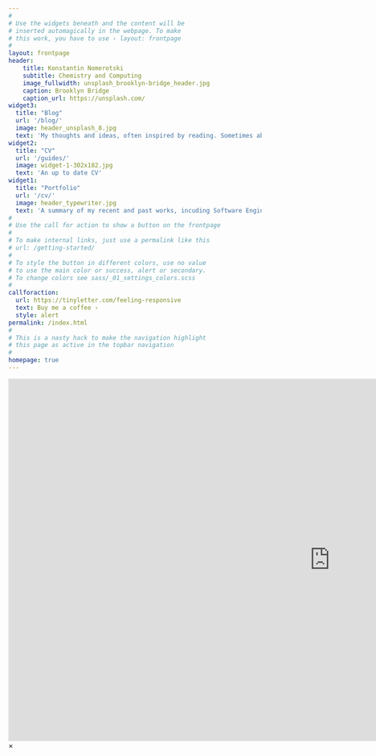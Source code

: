 ```yaml
---
#
# Use the widgets beneath and the content will be
# inserted automagically in the webpage. To make
# this work, you have to use › layout: frontpage
#
layout: frontpage 
header:
    title: Konstantin Nomerotski
    subtitle: Chemistry and Computing
    image_fullwidth: unsplash_brooklyn-bridge_header.jpg
    caption: Brooklyn Bridge
    caption_url: https://unsplash.com/
widget3:
  title: "Blog"
  url: '/blog/'
  image: header_unsplash_8.jpg
  text: 'My thoughts and ideas, often inspired by reading. Sometimes about Chemistry, sometimes about Computing, possibly not at all'
widget2:
  title: "CV"
  url: '/guides/'
  image: widget-1-302x182.jpg
  text: 'An up to date CV'
widget1:
  title: "Portfolio"
  url: '/cv/'
  image: header_typewriter.jpg
  text: 'A summary of my recent and past works, incuding Software Engineering, and Data Science projects covering various topics from both Chemistry and Physics'
#
# Use the call for action to show a button on the frontpage
#
# To make internal links, just use a permalink like this
# url: /getting-started/
#
# To style the button in different colors, use no value
# to use the main color or success, alert or secondary.
# To change colors see sass/_01_settings_colors.scss
#
callforaction:
  url: https://tinyletter.com/feeling-responsive
  text: Buy me a coffee ›
  style: alert
permalink: /index.html
#
# This is a nasty hack to make the navigation highlight
# this page as active in the topbar navigation
#
homepage: true
---
```


<div id="videoModal" class="reveal-modal large" data-reveal="">
  <div class="flex-video widescreen vimeo" style="display: block;">
    <iframe width="1280" height="720" src="https://www.youtube.com/embed/3b5zCFSmVvU" frameborder="0" allowfullscreen></iframe>
  </div>
  <a class="close-reveal-modal">&#215;</a>
</div>
